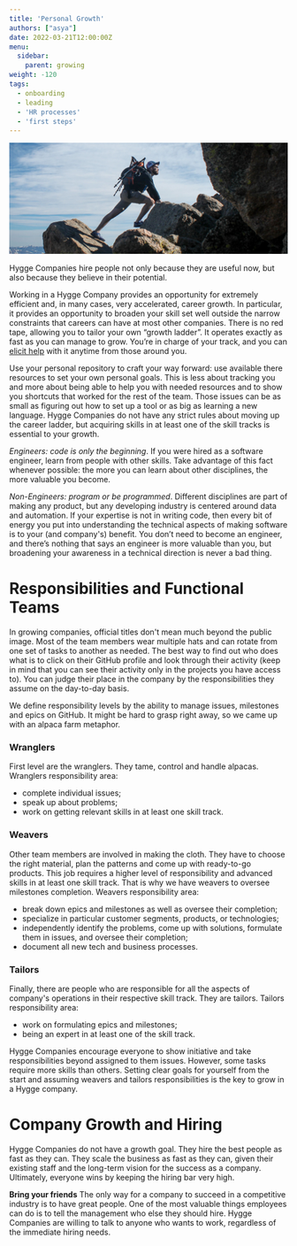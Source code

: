 ```yaml
---
title: 'Personal Growth'
authors: ["asya"]
date: 2022-03-21T12:00:00Z
menu:
  sidebar:
    parent: growing
weight: -120
tags:
  - onboarding
  - leading
  - 'HR processes'
  - 'first steps'
---
```


![Growth](/img/growing/growth.jpg)

Hygge Companies hire people not only because they are useful now, but also because they believe in their potential.

Working in a Hygge Company provides an opportunity for extremely efficient and, in many cases, very accelerated, career growth. In particular, it provides an opportunity to broaden your skill set well outside the narrow constraints that careers can have at most other companies. There is no red tape, allowing you to tailor your own “growth ladder”. It operates exactly as fast as you can manage to grow. You’re in charge of your track, and you can [elicit help](/communication/feedback) with it anytime from those around you.

Use your personal repository to craft your way forward: use available there resources to set your own personal goals. This is less about tracking you and more about being able to help you with needed resources and to show you shortcuts that worked for the rest of the team. Those issues can be as small as figuring out how to set up a tool or as big as learning a new language. Hygge Companies do not have any strict rules about moving up the career ladder, but acquiring skills in at least one of the skill tracks is essential to your growth.

*Engineers: code is only the beginning*. If you were hired as a software engineer, learn from people with other skills. Take advantage of this fact whenever possible: the more you can learn about other disciplines, the more valuable you become.

*Non-Engineers: program or be programmed*. Different disciplines are part of making any product, but any developing industry is centered around data and automation. If your expertise is not in writing code, then every bit of energy you put into understanding the technical aspects of making software is to your (and company's) benefit. You don’t need to become an engineer, and there’s nothing that says an engineer is more valuable than you, but broadening your awareness in a technical direction is never a bad thing.

# Responsibilities and Functional Teams

In growing companies, official titles don't mean much beyond the public image. Most of the team members wear multiple hats and can rotate from one set of tasks to another as needed. The best way to find out who does what is to click on their GitHub profile and look through their activity (keep in mind that you can see their activity only in the projects you have access to). You can judge their place in the company by the responsibilities they assume on the day-to-day basis.

We define responsibility levels by the ability to manage issues, milestones and epics on GitHub. It might be hard to grasp right away, so we came up with an alpaca farm metaphor.

### Wranglers

First level are the wranglers. They tame, control and handle alpacas.
Wranglers responsibility area:
- complete individual issues;
- speak up about problems;
- work on getting relevant skills in at least one skill track.

### Weavers

Other team members are involved in making the cloth. They have to choose the right material, plan the patterns and come up with ready-to-go products. This job requires a higher level of responsibility and advanced skills in at least one skill track.
That is why we have weavers to oversee milestones completion. 
Weavers responsibility area:
- break down epics and milestones as well as oversee their completion;
- specialize in particular customer segments, products, or technologies;
- independently identify the problems, come up with solutions, formulate them in issues, and oversee their completion;
- document all new tech and business processes.

### Tailors

Finally, there are people who are responsible for all the aspects of company's operations in their respective skill track. They are tailors.
Tailors responsibility area:
- work on formulating epics and milestones;
- being an expert in at least one of the skill track.

Hygge Companies encourage everyone to show initiative and take responsibilities beyond assigned to them issues. However, some tasks require more skills than others. Setting clear goals for yourself from the start and assuming weavers and tailors responsibilities is the key to grow in a Hygge company.

# Company Growth and Hiring

Hygge Companies do not have a growth goal. They hire the best people as fast as they can. They scale the business as fast as they can, given their existing staff and the long-term vision for the success as a company. Ultimately, everyone wins by keeping the hiring bar very high.

**Bring your friends** The only way for a company to succeed in a competitive industry is to have great people. One of the most valuable things employees can do is to tell the management who else they should hire. Hygge Companies are willing to talk to anyone who wants to work, regardless of the immediate hiring needs.